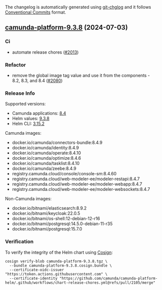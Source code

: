 The changelog is automatically generated using [git-chglog](https://github.com/git-chglog/git-chglog)
and it follows [Conventional Commits](https://www.conventionalcommits.org/en/v1.0.0/) format.


<a name="camunda-platform-9.3.8"></a>
## [camunda-platform-9.3.8](https://github.com/camunda/camunda-platform-helm/releases/tag/camunda-platform-9.3.8) (2024-07-03)

### Ci

* automate release chores ([#2013](https://github.com/camunda/camunda-platform-helm/issues/2013))

### Refactor

* remove the global image tag value and use it from the components - 8.2, 8.3, and 8.4 ([#2080](https://github.com/camunda/camunda-platform-helm/issues/2080))

### Release Info

Supported versions:

- Camunda applications: [8.4](https://github.com/camunda/camunda-platform/releases?q=tag%3A8.4&expanded=true)
- Helm values: [9.3.8](https://artifacthub.io/packages/helm/camunda/camunda-platform/9.3.8#parameters)
- Helm CLI: [3.15.2](https://github.com/helm/helm/releases/tag/v3.15.2)

Camunda images:

- docker.io/camunda/connectors-bundle:8.4.9
- docker.io/camunda/identity:8.4.9
- docker.io/camunda/operate:8.4.10
- docker.io/camunda/optimize:8.4.6
- docker.io/camunda/tasklist:8.4.10
- docker.io/camunda/zeebe:8.4.9
- registry.camunda.cloud/console/console-sm:8.4.60
- registry.camunda.cloud/web-modeler-ee/modeler-restapi:8.4.7
- registry.camunda.cloud/web-modeler-ee/modeler-webapp:8.4.7
- registry.camunda.cloud/web-modeler-ee/modeler-websockets:8.4.7

Non-Camunda images:

- docker.io/bitnami/elasticsearch:8.9.2
- docker.io/bitnami/keycloak:22.0.5
- docker.io/bitnami/os-shell:12-debian-12-r16
- docker.io/bitnami/postgresql:14.5.0-debian-11-r35
- docker.io/bitnami/postgresql:15.7.0

### Verification

To verify the integrity of the Helm chart using [Cosign](https://docs.sigstore.dev/signing/quickstart/):

```shell
cosign verify-blob camunda-platform-9.3.8.tgz \
  --bundle camunda-platform-9.3.8.cosign.bundle \
  --certificate-oidc-issuer "https://token.actions.githubusercontent.com" \
  --certificate-identity "https://github.com/camunda/camunda-platform-helm/.github/workflows/chart-release-chores.yml@refs/pull/2105/merge"
```
